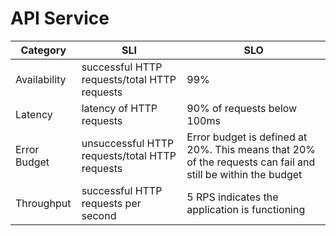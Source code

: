 # API Service

| Category     | SLI | SLO                                                                                                         |
|--------------|-----|-------------------------------------------------------------------------------------------------------------|
| Availability |successful HTTP requests/total HTTP requests | 99%                                                                                                         |
| Latency      |latency of HTTP requests| 90% of requests below 100ms                                                                                 |
| Error Budget |unsuccessful HTTP requests/total HTTP requests | Error budget is defined at 20%. This means that 20% of the requests can fail and still be within the budget |
| Throughput   |successful HTTP requests per second| 5 RPS indicates the application is functioning                                                              |

